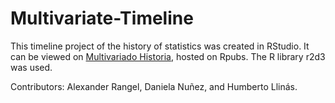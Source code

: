 # Multivariate-Timeline
This timeline project of the history of statistics was created in RStudio. It can be viewed on [Multivariado Historia](https://rpubs.com/hllinas/R_Multivariado_Historia), hosted on Rpubs. The R library r2d3 was used.

Contributors: Alexander Rangel, Daniela Nuñez, and Humberto Llinás.
